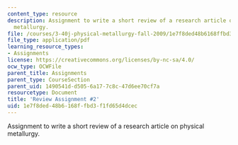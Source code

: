 ```yaml
---
content_type: resource
description: Assignment to write a short review of a research article on physical
  metallurgy.
file: /courses/3-40j-physical-metallurgy-fall-2009/1e7f8ded48b6168ffbd3f1fd65d4dcec_MIT3_40JF09_ra2.pdf
file_type: application/pdf
learning_resource_types:
- Assignments
license: https://creativecommons.org/licenses/by-nc-sa/4.0/
ocw_type: OCWFile
parent_title: Assignments
parent_type: CourseSection
parent_uid: 1490541d-d505-6a17-7c8c-47d6ee70cf7a
resourcetype: Document
title: 'Review Assignment #2'
uid: 1e7f8ded-48b6-168f-fbd3-f1fd65d4dcec
---
```

Assignment to write a short review of a research article on physical metallurgy.
